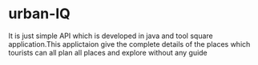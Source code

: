 # urban-IQ
It is just simple API which is developed in java and tool square application.This applictaion give the complete details of the places which tourists can all plan all places and explore without any guide
